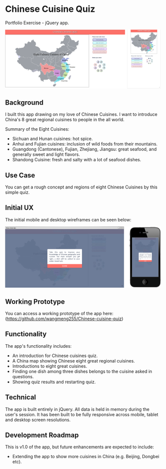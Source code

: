 # Chinese Cuisine Quiz

Portfolio Exercise - jQuery app.

![Screenshot](https://github.com/wangmeng255/Chinese-cuisine-quiz/blob/gh-pages/img/CCQ.png "Screenshot")

## Background

I built this app drawing on my love of Chinese Cuisines. I want to introduce China's 8 great regional cuisines to people in the all world. 

Summary of the Eight Cuisines:
* Sichuan and Hunan cuisines: hot spice.
* Anhui and Fujian cuisines: inclusion of wild foods from their mountains.
* Guangdong (Cantonese), Fujian, Zhejiang, Jiangsu: great seafood, and generally sweet and light flavors.
* Shandong Cuisine: fresh and salty with a lot of seafood dishes.

## Use Case

You can get a rough concept and regions of eight Chinese Cuisines by this simple quiz.

## Initial UX

The initial mobile and desktop wireframes can be seen below:

![Initial Wireframes](https://github.com/wangmeng255/Chinese-cuisine-quiz/blob/gh-pages/img/CCQ-init.png "Initial Wireframes")

## Working Prototype

You can access a working prototype of the app here: (https://github.com/wangmeng255/Chinese-cuisine-quiz)

## Functionality

The app's functionality includes:

* An introduction for Chinese cuisines quiz.
* A China map showing Chinese eight great regional cuisines.
* Introductions to eight great cuisines.
* Finding one dish among three dishes belongs to the cuisine asked in questions.
* Showing quiz results and restarting quiz.

## Technical

The app is built entirely in jQuery. All data is held in memory during the user's session. It has been built to be fully responsive across mobile, tablet and desktop screen resolutions.

## Development Roadmap

This is v1.0 of the app, but future enhancements are expected to include:

* Extending the app to show more cuisines in China (e.g. Beijing, Dongbei etc).

